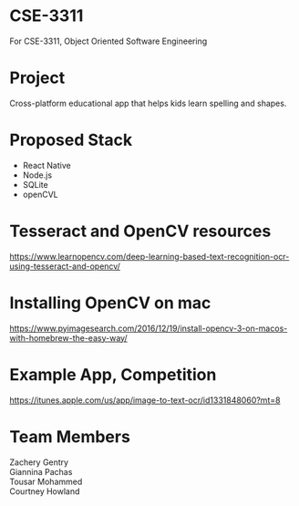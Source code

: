 # CSE-3311
For CSE-3311, Object Oriented Software Engineering

# Project
Cross-platform educational app that helps kids learn spelling and shapes.

# Proposed Stack
* React Native
* Node.js
* SQLite
* openCVL

# Tesseract and OpenCV resources
https://www.learnopencv.com/deep-learning-based-text-recognition-ocr-using-tesseract-and-opencv/

# Installing OpenCV on mac
https://www.pyimagesearch.com/2016/12/19/install-opencv-3-on-macos-with-homebrew-the-easy-way/

# Example App, Competition
https://itunes.apple.com/us/app/image-to-text-ocr/id1331848060?mt=8

# Team Members
Zachery Gentry  
Giannina Pachas  
Tousar Mohammed  
Courtney Howland  
